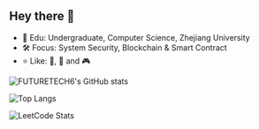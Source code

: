 ## Hey there :wave:

* :open_book: Edu: Undergraduate, Computer Science, Zhejiang University
* :hammer_and_wrench: Focus: System Security, Blockchain & Smart Contract
* :star: Like: :tennis:, :bicyclist: and :video_game:

![FUTURETECH6's GitHub stats](https://github-readme-stats-futuretech6.vercel.app/api?username=FUTURETECH6&count_private=true&show_icons=true&theme=ayu-mirage)

![Top Langs](https://github-readme-stats-futuretech6.vercel.app/api/top-langs/?username=FUTURETECH6&count_private=true&layout=compact&langs_count=10&theme=ayu-mirage&exclude_repo=github-readme-stats,CA_LAB&hide=jupyter%20notebook,html,tsql)

![LeetCode Stats](https://leetcard.jacoblin.cool/FUTURETECH6?theme=nord&font=Noto%20Sans&ext=heatmap)
